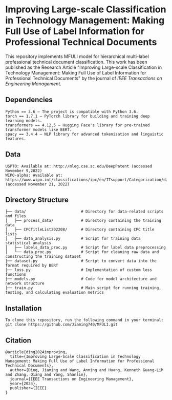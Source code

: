 # Improving Large-scale Classification in Technology Management: Making Full Use of Label Information for Professional Technical Documents
This repository implements MFULI model for hierarchical multi-label professional technical document classification. This work has been published as the Research Article "Improving Large-scale Classification in Technology Management: Making Full Use of Label Information for Professional Technical Documents" by the journal of *IEEE Transactions on Engineering Management*.

## Dependencies
```
Python == 3.6 – The project is compatible with Python 3.6.
torch == 1.7.1 – PyTorch library for building and training deep learning models.
transformers == 4.12.5 – Hugging Face's library for pre-trained transformer models like BERT.
spacy == 3.4.4 – NLP library for advanced tokenization and linguistic features.
```
## Data
```
USPTO: Available at: http://mleg.cse.sc.edu/DeepPatent (accessed November 9,2022)
WIPO-alpha: Available at: https://www.wipo.int/classifications/ipc/en/ITsupport/Categorization/dataset (accessed November 21, 2022)
```

## Directory Structure
```
├── data/                        # Directory for data-related scripts and files
│   ├── process_data/            # Directory containing the training data
│   ├── CPCTitleList202208/      # Directory containing CPC title lists
│   ├── data_analysis.py         # Script for training data statistical analysis
│   ├── labels_data_proc.py      # Script for label data preprocessing
│   └── data_proc.py             # Script for cleaning raw data and constructing the training dataset
├── dataset.py                   # Script to convert data into the format required by BERT
├── loss.py                      # Implementation of custom loss functions
├── models.py                    # Code for model architecture and network structure
├── train.py                     # Main script for running training, testing, and calculating evaluation metrics
```

## Installation
```
To clone this repository, run the following command in your terminal:
git clone https://github.com/Jiaming740/MFULI.git
```

## Citation
```
@article{ding2024improving,
  title={Improving Large-Scale Classification in Technology Management: Making Full Use of Label Information for Professional Technical Documents},
  author={Ding, Jiaming and Wang, Anning and Huang, Kenneth Guang-Lih and Zhang, Qiang and Yang, Shanlin},
  journal={IEEE Transactions on Engineering Management},
  year={2024},
  publisher={IEEE}
}
```
